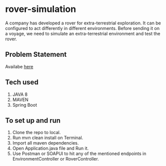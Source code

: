 # rover-simulation

A company has developed a rover for extra-terrestrial exploration.
It can be configured to act differently in different environments.
Before sending it on a voyage, we need to simulate an extra-terrestrial environment and test the rover.

## Problem Statement
Availabe [here](https://github.com/codebee12/rover-simulation/blob/main/src/main/resources/ProblemStatement.pdf)

## Tech used

1. JAVA 8
2. MAVEN
3. Spring Boot

## To set up and run

1. Clone the repo to local.
2. Run mvn clean install on Terminal.
3. Import all maven dependencies.
4. Open Application.java file and Run it.
5. Use Postman or SOAPUI to hit any of the mentioned endpoints in EnvironmentController or RoverController.

